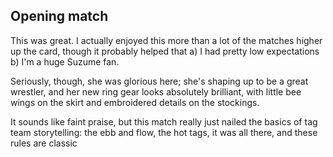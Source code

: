 ## Opening match

This was great. I actually enjoyed this more than a lot of the matches higher up the card, though it probably helped that a) I had pretty low expectations b) I'm a huge Suzume fan.

Seriously, though, she was glorious here; she's shaping up to be a great wrestler, and her new ring gear looks absolutely brilliant, with little bee wings on the skirt and embroidered details on the stockings.

It sounds like faint praise, but this match really just nailed the basics of tag team storytelling: the ebb and flow, the hot tags, it was all there, and these rules are classic 